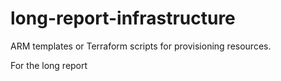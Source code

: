 # long-report-infrastructure
ARM templates or Terraform scripts for provisioning resources.

For the long report